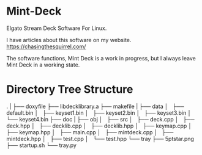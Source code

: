 # Mint-Deck

Elgato Stream Deck Software For Linux.

I have articles about this software on my website.  https://chasingthesquirrel.com/

The software functions, Mint Deck is a work in progress, but I always leave Mint Deck in a working state.

# Directory Tree Structure

.
|
├── doxyfile
├── libdecklibrary.a
├── makefile
|
├── data
│   ├── default.bin
│   ├── keyset1.bin
│   ├── keyset2.bin
│   ├── keyset3.bin
│   └── keyset4.bin
├── doc
|
├── obj
│  
├── src
│   ├── deck.cpp
│   ├── deck.hpp
│   ├── decklib.cpp
│   ├── decklib.hpp
│   ├── keymap.cpp
│   ├── keymap.hpp
│   ├── main.cpp
│   ├── mintdeck.cpp
│   ├── mintdeck.hpp
│   ├── test.cpp
│   └── test.hpp
└── tray
    ├── 5ptstar.png
    ├── startup.sh
    └── tray.py
